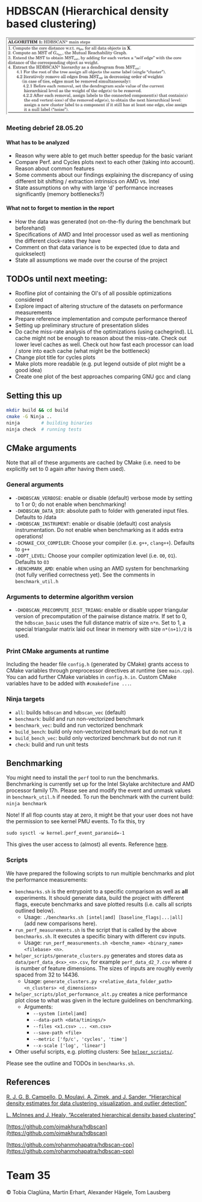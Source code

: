 # HDBSCAN (Hierarchical density based clustering)

![main algo](doc/main-algo.png "Main algo outline")

### Meeting debrief 28.05.20
#### What has to be analyzed

* Reason why were able to get much better speedup for the basic variant
* Compare Perf. and Cycles plots next to each other (taking into account). Reason about common features
* Some comments about our findings explaining the discrepancy of using different bit shifting / extraction intrinsics on AMD vs. Intel
* State assumptions on why with large 'd' performance increases significantly (memory bottlenecks?)



#### What not to forget to mention in the report

* How the data was generated (not on-the-fly during the benchmark but beforehand)
* Specifications of AMD and Intel processor used as well as mentioning the different clock-rates they have
* Comment on that data variance is to be expected (due to data and quickselect)
* State all assumptions we made over the course of the project

## TODOs until next meeting:

* Roofline plot of containing the OI's of all possible optimizations considered
* Explore impact of altering structure of the datasets on performance measurements
* Prepare reference implementation and compute performance thereof
* Setting up preliminary structure of presentation slides
* Do cache miss-rate analysis of the optimizations (using cachegrind). LL cache might not be enough to reason about the miss-rate. Check out lower level caches as well. Check out how fast each processor can load / store into each cache (what might be the bottleneck)
* Change plot title for cycles plots
* Make plots more readable (e.g. put legend outside of plot might be a good idea)
* Create one plot of the best approaches comparing GNU gcc and clang

## Setting this up

```bash
mkdir build && cd build
cmake -G Ninja ..
ninja        # building binaries
ninja check  # running tests
```

## CMake arguments
Note that all of these arguments are cached by CMake (i.e. need to be explicitly set to 0 again after having them used).
### General arguments
* `-DHDBSCAN_VERBOSE`: enable or disable (default) verbose mode by setting to 1 or 0; do not enable when benchmarking!
* `-DHDBSCAN_DATA_DIR`: absolute path to folder with generated input files. Defaults to <project-dir>/data
* `-DHDBSCAN_INSTRUMENT`: enable or disable (default) cost analysis instrumentation. Do not enable when benchmarking as it adds extra operations!
* `-DCMAKE_CXX_COMPILER`: Choose your compiler (i.e. `g++`, `clang++`). Defaults to `g++`
* `-DOPT_LEVEL`: Choose your compiler optimization level (i.e. `O0`, `O1`). Defaults to `O3`
* `-BENCHMARK_AMD`: enable when using an AMD system for benchmarking (not fully verified correctness yet). See the comments in `benchmark_util.h`

### Arguments to determine algorithm version
* `-DHDBSCAN_PRECOMPUTE_DIST_TRIANG`: enable or disable upper triangular version of precomputation of the pairwise distance matrix. If set to 0, the `hdbscan_basic` uses the full distance matrix of size `n*n`. Set to 1, a special triangular matrix laid out linear in memory with size `n*(n+1)/2` is used.

### Print CMake arguments at runtime
Including the header file `config.h` (generated by CMake) grants access to CMake variables through preprocessor directives at runtime (see `main.cpp`).
You can add further CMake variables in `config.h.in`. Custom CMake variables have to be added with `#cmakedefine ...`.

### Ninja targets

* `all`: builds `hdbscan` and `hdbscan_vec` (default)
* `benchmark`: build and run non-vectorized benchmark
* `benchmark_vec`: build and run vectorized benchmark
* `build_bench`: build only non-vectorized benchmark but do not run it
* `build_bench_vec`: build only vectorized benchmark but do not run it
* `check`: build and run unit tests

## Benchmarking

You might need to install the `perf` tool to run the benchmarks.
Benchmarking is currently set up for the Intel Skylake architecture and AMD processor family 17h.
Please see and modify the event and unmask values in `benchmark_util.h` if needed. To run the benchmark with the current build: `ninja benchmark`

Note! If all flop counts stay at zero, it might be that your user does not have the permission to see kernel PMU events. To fix this, try
```
sudo sysctl -w kernel.perf_event_paranoid=-1
```
This gives the user access to (almost) all events.
Reference [here](https://www.kernel.org/doc/Documentation/sysctl/kernel.txt).

### Scripts
We have prepared the following scripts to run multiple benchmarks and plot the performance measurements:
  * `benchmarks.sh` is the entrypoint to a specific comparison as well as **all** experiments. It should generate data, build the project with different flags, execute benchmarks and save plotted results (i.e. calls all scripts outlined below).
    * Usage: `./benchmarks.sh [intel|amd] [baseline_flags|...|all]` (add new comparisons here).
  * ```run_perf_measurements.sh``` is the script that is called by the above `benchmarks.sh`. It executes a specific binary with different csv inputs.
    * Usage: `run_perf_measurements.sh <benchm_name> <binary_name> <filebase> <n>`. 
  * `helper_scripts/generate_clusters.py` generates and stores data as `data/perf_data_d<x>_<n>.csv`, for example `perf_data_d2_7.csv` where `d` is number of feature dimensions. The sizes of inputs are roughly evenly spaced from 32 to 14436.
    * Usage: `generate_clusters.py <relative_data_folder_path> <n_clusters> <d_dimensions>`
  * `helper_scripts/plot_performance_alt.py` creates a nice performance plot close to what was given in the lecture guidelines on benchmarking.
    * Arguments: 
      * `--system [intel|amd]`
      * `--data-path <data/timings/>`
      * `--files <x1.csv> ... <xn.csv>`
      * `--save-path <file>`
      * `--metric ['fp/c', 'cycles', 'time']`
      * `--x-scale ['log', 'linear']`
  * Other useful scripts, e.g. plotting clusters: See [`helper_scripts/`](helper_scripts).

Please see the outline and TODOs in `benchmarks.sh`.
## References

[R. J. G. B. Campello, D. Moulavi, A. Zimek, and J. Sander, “Hierarchical density estimates for data clustering, visualization, and outlier detection”](https://dl.acm.org/doi/pdf/10.1145/2733381)

[L. McInnes and J. Healy, “Accelerated hierarchical density based clustering”](https://arxiv.org/pdf/1705.07321.pdf)

[https://github.com/ojmakhura/hdbscan](https://github.com/ojmakhura/hdbscan)

[https://github.com/rohanmohapatra/hdbscan-cpp](https://github.com/rohanmohapatra/hdbscan-cpp)


# Team 35
© Tobia Claglüna, Martin Erhart, Alexander Hägele, Tom Lausberg
